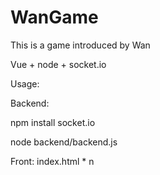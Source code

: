 # WanGame
This is a game introduced by Wan

Vue + node + socket.io

Usage:

Backend: 

npm install socket.io

node backend/backend.js

Front: index.html * n
